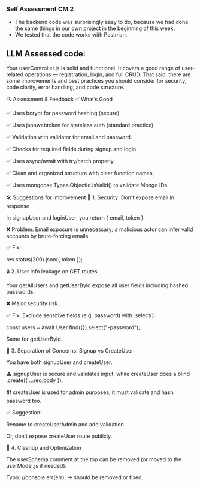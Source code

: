 ### Self Assessment CM 2 ###

- The backend code was surprisingly easy to do, because we had done the same things in our own project in the beginning of this week. 
- We tested that the code works with Postman.

## LLM Assessed code: ##
Your userController.js is solid and functional. It covers a good range of user-related operations — registration, login, and full CRUD. That said, there are some improvements and best practices you should consider for security, code clarity, error handling, and code structure.

🔍 Assessment & Feedback
✅ What’s Good

✅ Uses bcrypt for password hashing (secure).

✅ Uses jsonwebtoken for stateless auth (standard practice).

✅ Validation with validator for email and password.

✅ Checks for required fields during signup and login.

✅ Uses async/await with try/catch properly.

✅ Clean and organized structure with clear function names.

✅ Uses mongoose.Types.ObjectId.isValid() to validate Mongo IDs.

🛠️ Suggestions for Improvement
🔐 1. Security: Don't expose email in response

In signupUser and loginUser, you return { email, token }.

❌ Problem: Email exposure is unnecessary; a malicious actor can infer valid accounts by brute-forcing emails.

✅ Fix:

res.status(200).json({ token });

🔒 2. User info leakage on GET routes

Your getAllUsers and getUserById expose all user fields including hashed passwords.

❌ Major security risk.

✅ Fix: Exclude sensitive fields (e.g. password) with .select():

const users = await User.find({}).select("-password");


Same for getUserById.

🧱 3. Separation of Concerns: Signup vs CreateUser

You have both signupUser and createUser.

⚠️ signupUser is secure and validates input, while createUser does a blind .create({ ...req.body }).

❗If createUser is used for admin purposes, it must validate and hash password too.

✅ Suggestion:

Rename to createUserAdmin and add validation.

Or, don’t expose createUser route publicly.

🧹 4. Cleanup and Optimization

The userSchema comment at the top can be removed (or moved to the userModel.js if needed).

Typo: //console.err(err); → should be removed or fixed.
